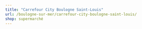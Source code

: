 ```yaml
---
title: "Carrefour City Boulogne Saint-Louis"
url: /boulogne-sur-mer/carrefour-city-boulogne-saint-louis/
shop: supermarché
---
```

